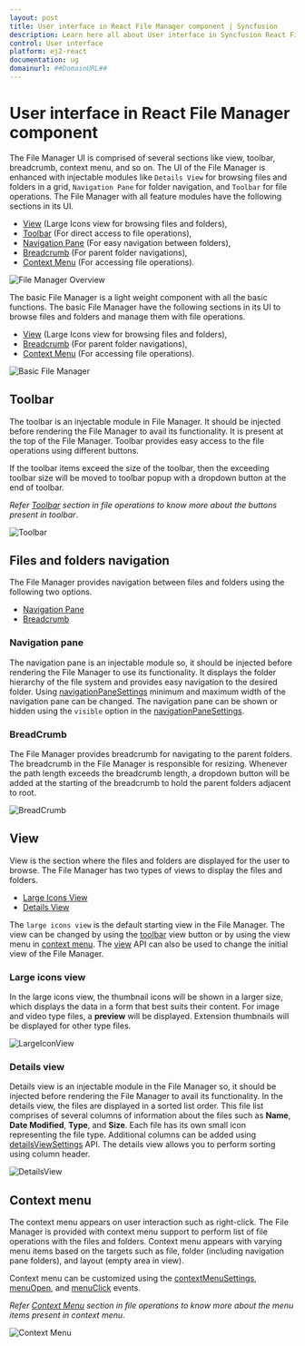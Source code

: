 ```yaml
---
layout: post
title: User interface in React File Manager component | Syncfusion
description: Learn here all about User interface in Syncfusion React File Manager component of Syncfusion Essential JS 2 and more.
control: User interface 
platform: ej2-react
documentation: ug
domainurl: ##DomainURL##
---
```


# User interface in React File Manager component

The File Manager UI is comprised of several sections like view, toolbar, breadcrumb, context menu, and so on. The UI of the File Manager is enhanced with injectable modules like `Details View` for browsing files and folders in a grid, `Navigation Pane` for folder navigation, and `Toolbar` for file operations. The File Manager with all feature modules have the following sections in its UI.

* [View](#view) (Large Icons view for browsing files and folders),
* [Toolbar](#toolbar) (For direct access to file operations),
* [Navigation Pane](#navigation-pane) (For easy navigation between folders),
* [Breadcrumb](#breadcrumb) (For parent folder navigations),
* [Context Menu](#context-menu) (For accessing file operations).

![File Manager Overview](./images/user-interface.png "File Manager Overview")

The basic File Manager is a light weight component with all the basic functions. The basic File Manager have the following sections in its UI to browse files and folders and manage them with file operations.

* [View](#view) (Large Icons view for browsing files and folders),
* [Breadcrumb](#breadcrumb) (For parent folder navigations),
* [Context Menu](#context-menu) (For accessing file operations).

![Basic File Manager](./images/default-ui.png "Basic File Manager")

## Toolbar

The toolbar is an injectable module in File Manager. It should be injected before rendering the File Manager to avail its functionality. It is present at the top of the File Manager. Toolbar provides easy access to the file operations using different buttons.

If the toolbar items exceed the size of the toolbar, then the exceeding toolbar size will be moved to toolbar popup with a dropdown button at the end of toolbar.

*Refer [Toolbar](./file-operations/#toolbar) section in file operations to know more about the buttons present in toolbar*.

![Toolbar](./images/toolbar.png "Responsiveness of Toolbar")

## Files and folders navigation

The File Manager provides navigation between files and folders using the following two options.

* [Navigation Pane](#navigation-pane)
* [Breadcrumb](#breadcrumb)

### Navigation pane

The navigation pane is an injectable module so, it should be injected before rendering the File Manager to use its functionality.
It displays the folder hierarchy of the file system and provides easy navigation to the desired folder. Using [navigationPaneSettings](https://ej2.syncfusion.com/react/documentation/api/file-manager/#navigationpanesettings) minimum and maximum width of the navigation pane can be changed.
The navigation pane can be shown or hidden using the `visible` option in the [navigationPaneSettings](https://ej2.syncfusion.com/react/documentation/api/file-manager/#navigationpanesettings).

### BreadCrumb

The File Manager provides breadcrumb for navigating to the parent folders. The breadcrumb in the File Manager is responsible for resizing.
Whenever the path length exceeds the breadcrumb length, a dropdown button will be added at the starting of the breadcrumb to hold the parent folders adjacent to root.

![BreadCrumb](./images/breadcrumb.png "Responsiveness of BreadCrumb Bar")

## View

View is the section where the files and folders are displayed for the user to browse. The File Manager has two types of views to display the files and folders.

* [Large Icons View](#large-icons-view)
* [Details View](#details-view)

The `large icons view` is the default starting view in the File Manager. The view can be changed by using the [toolbar](#toolbar) view button or by using the view menu in [context menu](#context-menu). The [view](https://ej2.syncfusion.com/react/documentation/api/file-manager/#view) API can also be used to change the initial view of the File Manager.

### Large icons view

In the large icons view, the thumbnail icons will be shown in a larger size, which displays the data in a form that best suits their content.  For image and video type files, a **preview** will be displayed. Extension thumbnails will be displayed for other type files.

![LargeIconView](./images/largeiconsview.png "File Manager Large Icon View")

### Details view

Details view is an injectable module in the File Manager so, it should be injected before rendering the File Manager to avail its functionality. In the details view, the files are displayed in a sorted list order. This file list comprises of several columns of information about the files such as **Name**, **Date Modified**, **Type**, and **Size**. Each file has its own small icon representing the file type. Additional columns can be added using [detailsViewSettings](https://ej2.syncfusion.com/react/documentation/api/file-manager/#detailsviewsettings) API. The details view allows you to perform sorting using column header.

![DetailsView](./images/detailsview.png "File Manager Details View")

## Context menu

The context menu appears on user interaction such as right-click. The File Manager is provided with context menu support to perform list of file operations with the files and folders. Context menu appears with varying menu items based on the targets such as file, folder (including navigation pane folders),  and layout (empty area in view).

Context menu can be customized using the [contextMenuSettings](https://ej2.syncfusion.com/react/documentation/api/file-manager/#contextmenusettings), [menuOpen](https://ej2.syncfusion.com/react/documentation/api/file-manager/#menuopen), and [menuClick](https://ej2.syncfusion.com/react/documentation/api/file-manager/#menuclick) events.

*Refer [Context Menu](./file-operations/#context-menu) section in file operations to know more about the menu items present in context menu*.

![Context Menu](./images/contextmenu.png "Context Menu")